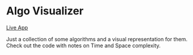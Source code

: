 # Algo Visualizer

[Live App](http://https://algobase.herokuapp.com//)

Just a collection of some algorithms and a visual representation for them. Check out the code with notes on Time and Space complexity.
